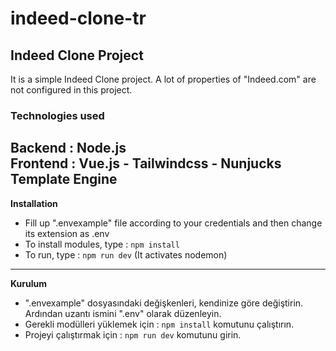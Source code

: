 # indeed-clone-tr
Indeed Clone Project
---
It is a simple Indeed Clone project. A lot of properties of "Indeed.com" are not configured in this project.

### Technologies used

**Backend :** Node.js  
**Frontend :** Vue.js - Tailwindcss - Nunjucks Template Engine
---
**Installation**
- Fill up ".envexample" file according to your credentials and then change its extension as .env
- To install modules, type : ```npm install ```
- To run, type : ```npm run dev``` (It activates nodemon)

---
**Kurulum**
- ".envexample" dosyasındaki değişkenleri, kendinize göre değiştirin. Ardından uzantı ismini ".env" olarak düzenleyin.
- Gerekli modülleri yüklemek için : ```npm install``` komutunu çalıştırın.
- Projeyi çalıştırmak için : ```npm run dev``` komutunu girin.
